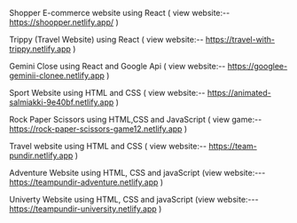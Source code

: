 Shopper E-commerce website using React ( view website:--  https://shoopper.netlify.app/   )

Trippy (Travel Website) using React   ( view website:--   https://travel-with-trippy.netlify.app  )

Gemini Close using React and Google Api  (  view website:--  https://googlee-geminii-clonee.netlify.app  )

Sport Website using HTML and CSS  ( view website:--  https://animated-salmiakki-9e40bf.netlify.app    )

Rock Paper Scissors  using HTML,CSS and JavaScript   (  view game:--    https://rock-paper-scissors-game12.netlify.app   )

Travel website using HTML and CSS  (  view website:--  https://team-pundir.netlify.app  )

Adventure Website  using HTML, CSS and javaScript  (view website:---    https://teampundir-adventure.netlify.app   )

Univerty Website  using HTML, CSS and javaScript   (view website:---    https://teampundir-university.netlify.app   )

